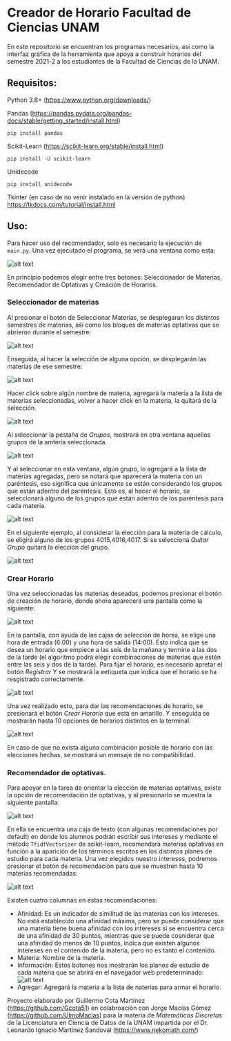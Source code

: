 # Creador de Horario Facultad de Ciencias UNAM
En este repositorio se encuentran los programas necesarios, así como la interfaz gráfica de la herramienta que apoya a construir horarios del semestre 2021-2 a los estudiantes de la Facultad de Ciencias de la UNAM.

## Requisitos:

Python 3.8+ (https://www.python.org/downloads/)

Pandas (https://pandas.pydata.org/pandas-docs/stable/getting_started/install.html)

`pip install pandas`

Scikit-Learn (https://scikit-learn.org/stable/install.html)

`pip install -U scikit-learn`

Unidecode 

`pip install unidecode`

Tkinter (en caso de no venir instalado en la versión de python) https://tkdocs.com/tutorial/install.html

## Uso:
 Para hacer uso del recomendador, solo es necesario la ejecución de `main.py`. Una vez ejecutado el programa, se verá una ventana como esta:
 
 ![alt text](https://github.com/Gcota51/Horario-Scheduler/blob/master/data/Imagenes/Imagen1.png?raw=true)

En principio podemos elegir entre tres botones: Seleccionador de Materias, Recomendador de Optativas y Creación de Horarios.

### Seleccionador de materias

Al presionar el botón de Seleccionar Materias, se desplegaran los distintos semestres de materias, aśi como los bloques de materias optativas que se abrieron durante el semestre:

![alt text](https://github.com/Gcota51/Horario-Scheduler/blob/master/data/Imagenes/Imagen2.png?raw=true)
 
Enseguida, al hacer la selección de alguna opción, se desplegarán las materias de ese semestre:
 
![alt text](https://github.com/Gcota51/Horario-Scheduler/blob/master/data/Imagenes/Imagen3.png?raw=true)

Hacer click sobre algún nombre de materia, agregará la materia a la lista de materias seleccionadas, volver a hacer click en la materia, la quitará de la selección.

![alt text](https://github.com/Gcota51/Horario-Scheduler/blob/master/data/Imagenes/Imagen4.png?raw=true)
 
 Al seleccionar la pestaña de *Grupos*, mostrará en otra ventana aquellos grupos de la amteria seleccionada.
 
 ![alt text](https://github.com/Gcota51/Horario-Scheduler/blob/master/data/Imagenes/Imagen5.png?raw=true)
 
 Y al seleccionar en esta ventana, algún grupo, lo agregará a la lista de materias agregadas, pero se notará que aparecerá la materia con un paréntesis, eso significa que únicamente se están considerando los grupos que están adentro del paréntesis. Esto es, al hacer el horario, se seleccionará alguno de los grupos que están adentro de los paréntesis para cada materia.
 
 ![alt text](https://github.com/Gcota51/Horario-Scheduler/blob/master/data/Imagenes/Imagen6.png?raw=true)
 
 En el siguiente ejemplo, al considerar la elección para la materia de cálculo, se eligirá alguno de los grupos 4015,4016,4017. Si se selecciona *Quitar Grupo* quitará la elección del grupo.
 
 ![alt text](https://github.com/Gcota51/Horario-Scheduler/blob/master/data/Imagenes/Imagen7.png?raw=true)
 
 ### Crear Horario
 
 Una vez seleccionadas las materias deseadas, podemos presionar el botón de creación de horario, donde ahora aparecerá una pantalla como la siguiente:
 
 ![alt text](https://github.com/Gcota51/Horario-Scheduler/blob/master/data/Imagenes/Imagen8.png?raw=true)
 
 En la pantalla, con ayuda de las cajas de selección de horas, se elige una hora de entrada (6:00) y una hora de salida (14:00). Esto indica que se desea un horario que empiece a las seis de la mañana y termine a las dos de la tarde (el algoritmo podrá elegir combinaciones de materias que estén entre las seis y dos de la tarde). Para fijar el horario, es necesario apretar el botón *Registrar* Y se mostrará la eetiqueta que indica que el horario se ha resgistrado correctamente.
 
 ![alt text](https://github.com/Gcota51/Horario-Scheduler/blob/master/data/Imagenes/Imagen9.png?raw=true)
 
 Una vez realizado esto, para dar las recomendaciones de horario, se presionará el botón *Crear Horario* que está en amarillo. Y enseguida se mostrarán hasta 10 opciones de horarios distintos en la terminal:
 
 ![alt text](https://github.com/Gcota51/Horario-Scheduler/blob/master/data/Imagenes/Imagen11.png?raw=true)
 
 En caso de que no exista alguna combinación posible de horario con las elecciones hechas, se mostrará un mensaje de no compatibilidad.
 
 ### Recomendador de optativas.
 
 Para apoyar en la tarea de orientar la elección de materias optativas, existe la opción de recomendación de optativas, y al presionarlo se muestra la siguiente pantalla:
 
 ![alt text](https://github.com/Gcota51/Horario-Scheduler/blob/master/data/Imagenes/Imagen12.png?raw=true)
 
 En ella se encuentra una caja de texto (con algunas recomendaciones por default) en donde los alumnos podrán escribir sus intereses y mediante el método `TfidfVectorizer` de scikit-learn, recomendará materias optativas en función a la aparición de los términos escritos en los distintos planes de estudio para cada materia. Una vez elegidos nuestro intereses, podremos presionar el botón de recomendación para que se muestren hasta 10 materias recomendadas:
 
 ![alt text](https://github.com/Gcota51/Horario-Scheduler/blob/master/data/Imagenes/Imagen13.png?raw=true)

Existen cuatro columnas en estas recomendaciones:
- Afinidad: Es un indicador de similitud de las materias con los intereses. No está establecido una afinidad máxima, pero se puede considerar que una materia tiene buena afinidad con los intereses si se encuentra cerca de una afinidad de 30 puntos, mientras que se puede cosniderar que una afinidad de menos de 10 puntos, indica que existen algunos intereses en el contenido de la materia, pero no es tanto el contenido.
- Materia: Nombre de la materia.
- Información: Estos botones nos mostrarán los planes de estudio de cada materia que se abrirá en el navegador web predeterminado:
   ![alt text](https://github.com/Gcota51/Horario-Scheduler/blob/master/data/Imagenes/Imagen14.png?raw=true)
- Agregar: Agregará la materia a la lista de naterias para armar el horario.


Proyecto elaborado por Guillermo Cota Martínez (https://github.com/Gcota51) en colabroación con Jorge Macías Gómez (https://github.com/UlmoMacias) para la materia de *Matemáticas Discretas* de la Licenciatura en Ciencia de Datos de la UNAM impartida por el Dr. Leonardo Ignacio Martínez Sandoval (https://www.nekomath.com/)
